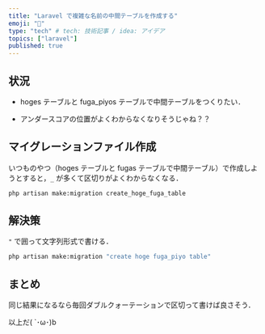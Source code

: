 ```yaml
---
title: "Laravel で複雑な名前の中間テーブルを作成する"
emoji: "🔁"
type: "tech" # tech: 技術記事 / idea: アイデア
topics: ["laravel"]
published: true
---
```


## 状況

- hoges テーブルと fuga_piyos テーブルで中間テーブルをつくりたい．

- アンダースコアの位置がよくわからなくなりそうじゃね？？

## マイグレーションファイル作成

いつものやつ（hoges テーブルと fugas テーブルで中間テーブル）で作成しようとすると，`_` が多くて区切りがよくわからなくなる．

```bash
php artisan make:migration create_hoge_fuga_table
```

## 解決策

`"` で囲って文字列形式で書ける．

```bash
php artisan make:migration "create hoge fuga_piyo table"
```

## まとめ

同じ結果になるなら毎回ダブルクォーテーションで区切って書けば良さそう．

以上だ( `･ω･)b
